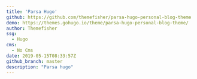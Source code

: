```yaml
---
title: 'Parsa Hugo'
github: https://github.com/themefisher/parsa-hugo-personal-blog-theme
demo: https://themes.gohugo.io/theme/parsa-hugo-personal-blog-theme/
author: Themefisher
ssg:
  - Hugo
cms:
  - No Cms
date: 2019-05-15T08:33:57Z
github_branch: master
description: "Parsa hugo"
---
```

